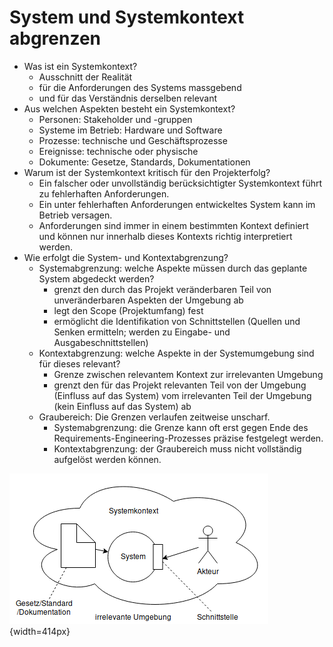 # System und Systemkontext abgrenzen

- Was ist ein Systemkontext?
    - Ausschnitt der Realität
    - für die Anforderungen des Systems massgebend
    - und für das Verständnis derselben relevant
- Aus welchen Aspekten besteht ein Systemkontext?
    - Personen: Stakeholder und -gruppen
    - Systeme im Betrieb: Hardware und Software
    - Prozesse: technische und Geschäftsprozesse
    - Ereignisse: technische oder physische
    - Dokumente: Gesetze, Standards, Dokumentationen
- Warum ist der Systemkontext kritisch für den Projekterfolg?
    - Ein falscher oder unvollständig berücksichtigter Systemkontext führt zu
      fehlerhaften Anforderungen.
    - Ein unter fehlerhaften Anforderungen entwickeltes System kann im Betrieb
      versagen.
    - Anforderungen sind immer in einem bestimmten Kontext definiert und können
      nur innerhalb dieses Kontexts richtig interpretiert werden.
- Wie erfolgt die System- und Kontextabgrenzung?
    - Systemabgrenzung: welche Aspekte müssen durch das geplante System
      abgedeckt werden?
        - grenzt den durch das Projekt veränderbaren Teil von unveränderbaren
          Aspekten der Umgebung ab
        - legt den Scope (Projektumfang) fest
        - ermöglicht die Identifikation von Schnittstellen (Quellen und Senken
          ermitteln; werden zu Eingabe- und Ausgabeschnittstellen)
    - Kontextabgrenzung: welche Aspekte in der Systemumgebung sind für dieses
      relevant?
        - Grenze zwischen relevantem Kontext zur irrelevanten Umgebung
        - grenzt den für das Projekt relevanten Teil von der Umgebung (Einfluss
          auf das System) vom irrelevanten Teil der Umgebung (kein Einfluss auf
          das System) ab
    - Graubereich: Die Grenzen verlaufen zeitweise unscharf.
        - Systemabgrenzung: die Grenze kann oft erst gegen Ende des
          Requirements-Engineering-Prozesses präzise festgelegt werden.
        - Kontextabgrenzung: der Graubereich muss nicht vollständig aufgelöst
          werden können.

![Kontextdiagramm (Beispiel)](pics/kontext.png){width=414px}
